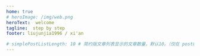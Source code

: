 ```yaml
---
home: true
# heroImage: /img/web.png
heroText:  welcome
tagline:  step by step
footer: liujunjia1996 / xi'an

# simplePostListLength: 10 # 简约版文章列表显示的文章数量，默认10。（仅在 postList 设置为 simple 时生效）
---
```




